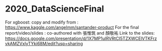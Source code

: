 # 2020_DataScienceFinal
For xgboost: copy and modify from : https://www.kaggle.com/angelmm/santander-product
For the final report/video/slides : co-authored with 張惟筑 and 顏敬祐
Link to the slides: https://docs.google.com/presentation/d/1X7MP1uIRVRtCI5TZXWCElVTKFrzvkAMZVxIyTYki68M/edit?usp=sharing


